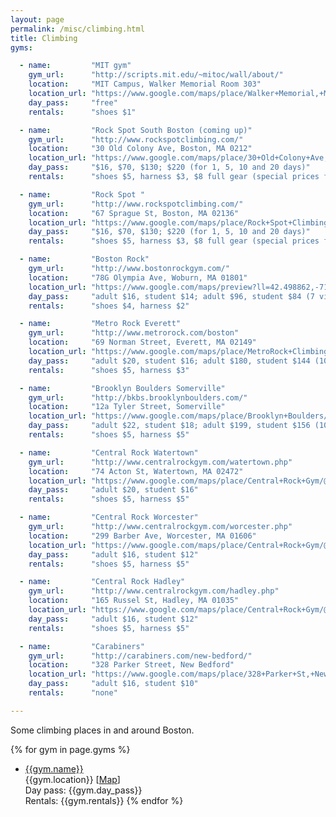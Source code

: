 ```yaml
---
layout: page
permalink: /misc/climbing.html
title: Climbing
gyms:

  - name:         "MIT gym"
    gym_url:      "http://scripts.mit.edu/~mitoc/wall/about/"
    location:     "MIT Campus, Walker Memorial Room 303"
    location_url: "https://www.google.com/maps/place/Walker+Memorial,+Massachusetts+Institute+of+Technology,+Cambridge,+MA+02142/@42.3593663,-71.0883214,17z/data=!3m1!4b1!4m2!3m1!1s0x89e370a852ddb747:0xacbd55c556ae6f92"
    day_pass:     "free"
    rentals:      "shoes $1"

  - name:         "Rock Spot South Boston (coming up)"
    gym_url:      "http://www.rockspotclimbing.com/"
    location:     "30 Old Colony Ave, Boston, MA 0212"
    location_url: "https://www.google.com/maps/place/30+Old+Colony+Ave,+Boston,+MA+02127/@42.336952,-71.0563264,17z/data=!4m2!3m1!1s0x89e37a66a5cacba5:0x792777cff091536e"
    day_pass:     "$16, $70, $130; $220 (for 1, 5, 10 and 20 days)"
    rentals:      "shoes $5, harness $3, $8 full gear (special prices for multi-day passes)"

  - name:         "Rock Spot "
    gym_url:      "http://www.rockspotclimbing.com/"
    location:     "67 Sprague St, Boston, MA 02136"
    location_url: "https://www.google.com/maps/place/Rock+Spot+Climbing/@42.234964,-71.138213,17z/data=!3m1!4b1!4m2!3m1!1s0x89e37e4976206a51:0x38ac7f3627969a33"
    day_pass:     "$16, $70, $130; $220 (for 1, 5, 10 and 20 days)"
    rentals:      "shoes $5, harness $3, $8 full gear (special prices for multi-day passes)"

  - name:         "Boston Rock"
    gym_url:      "http://www.bostonrockgym.com/"
    location:     "78G Olympia Ave, Woburn, MA 01801"
    location_url: "https://www.google.com/maps/preview?ll=42.498862,-71.138392&z=16&t=m&hl=en-GB&gl=US&mapclient=embed&cid=17985961633952160380"
    day_pass:     "adult $16, student $14; adult $96, student $84 (7 visits)"
    rentals:      "shoes $4, harness $2"

  - name:         "Metro Rock Everett"
    gym_url:      "http://www.metrorock.com/boston"
    location:     "69 Norman Street, Everett, MA 02149"
    location_url: "https://www.google.com/maps/place/MetroRock+Climbing+Center/@42.408019,-71.0666235,17z/data=!4m5!1m2!2m1!1s69+Norman+Street+%E2%80%A2+Everett,+MA+%E2%80%A2+02149!3m1!1s0x0:0x86658f5a7f34b222"
    day_pass:     "adult $20, student $16; adult $180, student $144 (10 visits)"
    rentals:      "shoes $5, harness $3"

  - name:         "Brooklyn Boulders Somerville"
    gym_url:      "http://bkbs.brooklynboulders.com/"
    location:     "12a Tyler Street, Somerville"
    location_url: "https://www.google.com/maps/place/Brooklyn+Boulders/@42.381727,-71.105905,17z/data=!3m1!4b1!4m2!3m1!1s0x89e377365810bec3:0xfe4e83648f71541a"
    day_pass:     "adult $22, student $18; adult $199, student $156 (10 visits)"
    rentals:      "shoes $5, harness $5"

  - name:         "Central Rock Watertown"
    gym_url:      "http://www.centralrockgym.com/watertown.php"
    location:     "74 Acton St, Watertown, MA 02472"
    location_url: "https://www.google.com/maps/place/Central+Rock+Gym/@42.369399,-71.198529,17z/data=!3m1!4b1!4m2!3m1!1s0x89e382aed38360bb:0x6c59748670876824"
    day_pass:     "adult $20, student $16"
    rentals:      "shoes $5, harness $5"

  - name:         "Central Rock Worcester"
    gym_url:      "http://www.centralrockgym.com/worcester.php"
    location:     "299 Barber Ave, Worcester, MA 01606"
    location_url: "https://www.google.com/maps/place/Central+Rock+Gym/@42.296841,-71.797531,17z/data=!3m1!4b1!4m2!3m1!1s0x89e407bacdf18b41:0xe04912a5aee3eb77"
    day_pass:     "adult $16, student $12"
    rentals:      "shoes $5, harness $5"

  - name:         "Central Rock Hadley"
    gym_url:      "http://www.centralrockgym.com/hadley.php"
    location:     "165 Russel St, Hadley, MA 01035"
    location_url: "https://www.google.com/maps/place/Central+Rock+Gym/@42.342169,-72.584597,17z/data=!3m1!4b1!4m2!3m1!1s0x89e6d11a321865c1:0x24134bc7f36a19ee"
    day_pass:     "adult $16, student $12"
    rentals:      "shoes $5, harness $5"

  - name:         "Carabiners"
    gym_url:      "http://carabiners.com/new-bedford/"
    location:     "328 Parker Street, New Bedford"
    location_url: "https://www.google.com/maps/place/328+Parker+St,+New+Bedford,+MA+02740/@41.642126,-70.9480449,17z/data=!3m1!4b1!4m2!3m1!1s0x89e4e386d0bd2021:0xb5fe8715e2fab6cc"
    day_pass:     "adult $16, student $10"
    rentals:      "none"

---
```


Some climbing places in and around Boston.

{% for gym in page.gyms %}
- [{{gym.name}}]({{gym.gym_url}}) <br />
  {{gym.location}} [[Map]({{gym.location_url}})] <br />
  Day pass: {{gym.day_pass}} <br />
  Rentals: {{gym.rentals}}
{% endfor %}

